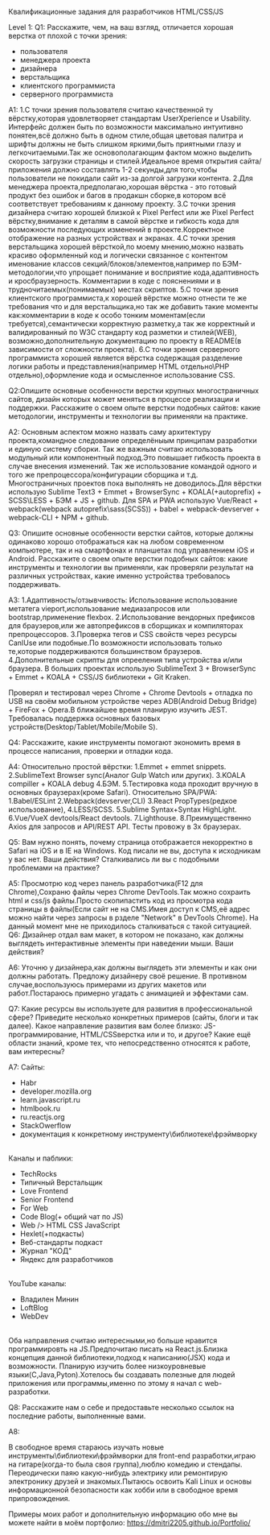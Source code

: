 Квалификационные задания для разработчиков HTML/CSS/JS

Level 1:
Q1:
Расскажите, чем, на ваш взгляд, отличается хорошая верстка от плохой с точки зрения:
<ul>
<li>пользователя</li>
<li>менеджера проекта</li>
<li>дизайнера</li>
<li>верстальщика</li>
<li>клиентского программиста</li>
<li>серверного программиста</li>
</ul>


A1:
1.С точки зрения пользователя считаю качественной ту вёрстку,которая удовлетворяет стандартам UserXperience и Usability. Интерфейс должен быть по возможности максимально интуитивно понятен,всё должно быть в одном стиле,общая цветовая палитра и шрифты должны не быть слишком яркими,быть приятными глазу и легкочитаемыми.Так же основополагающим фактом можно выделить скорость загрузки страницы и стилей.Идеальное время открытия сайта/приложения должно составлять 1-2 секунды,для того,чтобы пользователи не покидали сайт из-за долгой загрузки контента.
2.Для менеджера проекта,предполагаю,хорошая вёрстка - это готовый продукт без ошибок и багов в продакшн сборке,в котором всё соответствует требованиям к данному проекту.
3.С точки зрения дизайнера считаю хорошей близкой к Pixel Perfect или же Pixel Perfect вёрстку,внимание к деталям в самой вёрстке и гибкость кода для возможности последующих изменений в проекте.Корректное отображение на разных устройствах и экранах.
4.С точки зрения верстальщика хорошей вёрсткой,по моему мнению,можно назвать красиво оформленный код и логически связанное с контентом именование классов секций/блоков/элементов,например по БЭМ-методологии,что упрощает понимание и восприятие кода,адаптивность и кросбраузерность.
Комментарии в коде с пояснениями и в трудночитаемых(понимаемых) местах скриптов.
5.С точки зрения клиентского программиста,к хорошей вёрстке можно отнести те же требования что и для верстальщика,но так же добавить такие моменты как:комментарии в коде к особо тонким моментам(если требуется),семантически корректную разметку,а так же корректный и валидированный по W3C стандарту код разметки и стилей(WEB), возможно,дополнительную документацию по проекту в README(в зависимости от сложности проекта).
6.С точки зрения серверного программиста хорошей является вёрстка содержащая разделение логики работы и представления(например HTML отдельно\PHP отдельно),оформление кода и осмысленное использование CSS.


Q2:Опишите основные особенности верстки крупных многостраничных сайтов, дизайн которых может меняться в процессе реализации и поддержки. Расскажите о своем опыте верстки подобных сайтов: какие методологии, инструменты и технологии вы применяли на практике.

A2:
Основным аспектом можно назвать саму архитектуру проекта,командное следование определёныым принципам разработки и единую систему сборки. Так же важным считаю использовать модульный или компонентный подход.Это повышает гибкость проекта в случае внесения изменений. Так же использование командой одного и того же препроцессора/конфигурации сборщика и т.д.
Многостраничных проектов пока выполнять не доводилось.Для вёрстки использую Sublime Text3 + Emmet + BrowserSync + KOALA(+autoprefix) + SCSS\LESS + БЭМ + JS + github. Для SPA и PWA использую Vue/React + webpack(webpack autoprefix\sass(SCSS)) + babel + webpack-devserver + webpack-CLI + NPM + github.

Q3:
Опишите основные особенности верстки сайтов, которые должны одинаково хорошо отображаться как на любом современном компьютере, так и на смартфонах и планшетах под управлением iOS и Android. Расскажите о своем опыте верстки подобных сайтов: какие инструменты и технологии вы применяли, как проверяли результат на различных устройствах, какие именно устройства требовалось поддерживать.

A3:
1.Адаптивность/отзывчивость: Использование использование метатега vieport,использование медиазапросов или bootstrap,применение flexbox. 2.Использование вендорных префиксов для браузеров,или же автопрефиксов в сборщиках и компиляторах препроцессоров. 3.Проверка тегов и CSS свойств через ресурсы CanIUse или подобные.По возможности использовать только те,которые поддерживаются большинством браузеров. 4.Дополнительные скрипты для опрееления типа устройства и/или браузера.
В больших проектах использую SublimeText 3 + BrowserSync + Emmet + KOALA + CSS/JS библиотеки + Git Kraken.

Проверял и тестировал через Chrome + Chrome Devtools + отладка по USB на своём мобильном устройстве через ADB(Android Debug Bridge) + FireFox + Opera.В ближайшее время планирую изучить JEST. 
Требовалась поддержка основных базовых устройств(Desktop/Tablet/Mobile/Mobile S).

Q4:
Расскажите, какие инструменты помогают
экономить время в процессе написания, проверки и отладки кода.


A4:
Относительно простой вёрстки: 1.Emmet + emmet snippets. 2.SublimeText Browser sync(Аналог Gulp Watch или других). 3.KOALA compiller + KOALA debug 4.БЭМ. 5.Тестировка кода проходит вручную в основных браузерах(кроме Safari).
Относительно SPA/PWA: 1.Babel/ESLint 2.Webpack(devserver,CLI) 3.React PropTypes(редкое использование), 4.LESS/SCSS. 5.Sublime Syntax+Syntax HighLight. 6.Vue/VueX devtools/React devtools. 7.Lighthouse. 8.Преимущественно Axios для запросов и API/REST API.
Тесты провожу в 3х браузерах.

Q5:
Вам нужно понять, почему страница отображается некорректно в Safari на iOS и в IE на Windows. Код писали не вы, доступа к исходникам у вас нет. Ваши действия? Сталкивались ли вы с подобными проблемами на практике?


A5:
Просмотрю код через панель разработчика(F12 для Chrome),Сохраню файлы через Chrome DevTools.Так можно сохраить html и css/js файлы.Просто скопипастить код из просмотра кода страницы в файлы(Если сайт не на CMS.Имея доступ к CMS,её адрес можно найти через запросы в рзделе "Network" в DevTools Chrome). На данный момент мне не приходилось сталкиваться с такой ситуацией.
Q6:
Дизайнер отдал вам макет, в котором не показано, как должны выглядеть интерактивные элементы при наведении мыши. Ваши действия?


A6:
Уточню у дизайнера,как должны выглядеть эти элементы и как они должны работать. Предложу дизайнеру своё решение. В противном случае,воспользуюсь примерами из других макетов или работ.Постараюсь примерно угадать с анимацией и эффектами сам.

Q7:
Какие ресурсы вы используете для развития в профессиональной сфере? Приведите несколько конкретных примеров (сайты, блоги и так далее). Какое направление развития вам более близко: JS-программирование, HTML/CSSверстка или и то, и другое? Какие ещё области знаний, кроме тех, что непосредственно относятся к работе, вам интересны?


A7: Сайты:
<br/>
<ul>
 <li>Habr</li>
<li>developer.mozilla.org</li>
<li>learn.javascript.ru</li>
<li>htmlbook.ru</li>
<li>ru.reactjs.org</li>
<li>StackOwerflow</li>
<li>документация к конкретному инструменту\библиотеке\фрэймворку</li>
</ul>
<br/>
Каналы и паблики:
<ul>
<li>TechRocks</li>
<li>Типичный Верстальщик</li>
<li>Love Frontend</li>
<li>Senior Frontend</li>
<li>For Web</li>
<li>Code Blog(+ общий чат по JS)</li>
<li>Web /> HTML CSS JavaScript</li>
<li>Hexlet(+подкасты)</li>
<li>Веб-стандарты подкаст</li>
<li>Журнал "КОД"</li>
<li>Яндекс для разработчиков</li>
</ul>
<br/>
 YouTube каналы:
<ul>
<li>Владилен Минин</li>
<li>LoftBlog</li>
<li>WebDev</li>
</ul>
<br/>
Оба направления считаю интересными,но больше нравится программировть на JS.Предпочитаю писать на React.js.Близка концепция данной библиотеки,подход к написанию(JSX) кода и возможности.
Планирую изучить более низкоуровневые языки(C,Java,Pyton).Хотелось бы создавать полезные для людей приложения или программы,именно по этому я начал с web-разработки.


Q8:
Расскажите нам о себе и предоставьте несколько ссылок на последние работы, выполненные вами.


A8:

В свободное время стараюсь изучать новые инструменты\библиотеки\фрэймворки для front-end разработки,играю на гитаре(когда-то была своя группа),люблю комедию и стендапы. 
Переодически паяю какую-нибудь электрику или ремонтирую электронику друзей и знакомых.Пытаюсь освоить Kali Linux и основы информационной безопасности как хобби или в свободное время припровождения.

Примеры моих работ и дополнительную информацию обо мне вы можете найти в моём портфолио:
https://dmitri2205.github.io/Portfolio/
